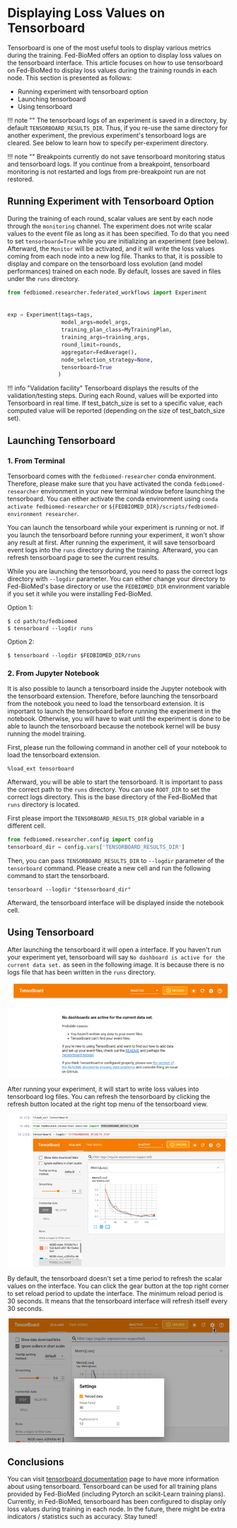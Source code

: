# Displaying Loss Values on Tensorboard

Tensorboard is one of the most useful tools to display various metrics during the training. Fed-BioMed offers an option to display loss values on the tensorboard interface. This article focuses on how to use tensorboard on Fed-BioMed to display loss values during the training rounds in each node. This section is presented as follows:

 - Running experiment with tensorboard option
 - Launching tensorboard
 - Using tensorboard

!!! note ""
    The tensorboard logs of an experiment is saved in a directory, by default `TENSORBOARD_RESULTS_DIR`. Thus, if you re-use the same directory for another experiment, the previous experiment's tensorboard logs are cleared. See below to learn how to specify per-experiment directory.


!!! note ""
    Breakpoints currently do not save tensorboard monitoring status and tensorboard logs. If you continue from a breakpoint, tensorboard monitoring is not restarted and logs from pre-breakpoint run are not restored.


## Running Experiment with Tensorboard Option

During the training of each round, scalar values are sent by each node through the `monitoring` channel. The experiment does not write scalar values to the event file as long as it has been specified. To do that you need to set `tensorboard=True` while you are initializing an experiment (see below).  Afterward, the `Monitor` will be activated, and it will write the loss values coming from each node into a new log file. Thanks to that, it is possible to display and compare on the tensorboard loss evolution (and model performances) trained on each node. By default, losses are saved in files under  the `runs` directory.

```python
from fedbiomed.researcher.federated_workflows import Experiment


exp = Experiment(tags=tags,
                 model_args=model_args,
                 training_plan_class=MyTrainingPlan,
                 training_args=training_args,
                 round_limit=rounds,
                 aggregator=FedAverage(),
                 node_selection_strategy=None,
                 tensorboard=True
                )
```

!!! info "Validation facility"
    Tensorboard displays the results of the validation/testing steps. During each Round, values will be exported into Tensorboard in real time. If test_batch_size is set to a specific value, each computed value will be reported (depending on the size of test_batch_size set).

## Launching Tensorboard
### 1. From Terminal

Tensorboard comes with the `fedbiomed-researcher` conda environment. Therefore, please make sure that you have activated the conda `fedbiomed-researcher` environment in your new terminal window before launching the tensorboard. You can either activate the conda environment using `conda activate fedbiomed-researcher` or `${FEDBIOMED_DIR}/scripts/fedbiomed-environment researcher`.

You can launch the tensorboard while your experiment is running or not. If you launch the tensorboard before running your experiment, it won't show any result at first. After running the experiment, it will save tensorboard event logs into the `runs` directory during the training. Afterward, you can refresh tensorboard page to see the current results.

While you are launching the tensorboard, you need to pass the correct logs directory with `--logdir` parameter. You can either change your directory to Fed-BioMed's base directory or use the `FEDBIOMED_DIR` environment variable if you set it while you were installing Fed-BioMed.

Option 1:
```
$ cd path/to/fedbiomed
$ tensorboard --logdir runs
```

Option 2:
```shell
$ tensorboard --logdir $FEDBIOMED_DIR/runs
```


### 2. From Jupyter Notebook

It is also possible to launch a tensorboard inside the Jupyter notebook with the tensorboard extension.  Therefore, before launching the tensorboard from the notebook you need to load the tensorboard extension. It is important to launch the tensorboard before running the experiment in the notebook. Otherwise, you will have to wait until the experiment is done to be able to launch the tensorboard because the notebook kernel will be busy running the model training.

First, please run the following command in another cell of your notebook to load the tensorboard extension.

```
%load_ext tensorboard
```

Afterward, you will be able to start the tensorboard. It is important to pass the correct path to the `runs` directory. You can use `ROOT_DIR` to set the correct logs directory. This is the base directory of the Fed-BioMed that `runs` directory is located.

First please import the `TENSORBOARD_RESULTS_DIR` global variable in a different cell.

```python
from fedbiomed.researcher.config import config
tensorboard_dir = config.vars['TENSORBOARD_RESULTS_DIR']
```

Then, you can pass `TENSORBOARD_RESULTS_DIR` to `--logdir` parameter of the `tensorboard` command. Please create a new cell and run the following command to start the tensorboard.

```
tensorboard --logdir "$tensorboard_dir"
```

Afterward, the tensorboard interface will be displayed inside the notebook cell.


## Using Tensorboard

After launching the tensorboard it will open a interface. If you haven't run your experiment yet, tensorboard will say `No dashboard is active for the current data set.` as seen in the following image. It is because there is no logs file that has been written in the `runs` directory.

![tensorboard-no-log-found](../../assets/img/tensorboard-no-log-found.png#img-centered-lr)


After running your experiment, it will start to write loss values into tensorboard log files. You can refresh the tensorboard by clicking the refresh button located at the right top menu of the tensorboard view.

![tensorboard-notebook](../../assets/img/tensorboard-notebook.png#img-centered-lr)

By default, the tensorboard doesn't set a time period to refresh the scalar values on the interface. You can click the gear button at the top right corner to set reload period to update the interface. The minimum reload period is 30 seconds. It means that the tensorboard interface will refresh itself every 30 seconds.

![tensorboard-change-refresh-interval](../../assets/img/tensorboard-change-refresh-interval.png#img-centered-lr)


## Conclusions

You can visit [tensorboard documentation](https://www.tensorflow.org/tensorboard/get_started) page to have more information about using tensorboard. Tensorboard can be used for all training plans provided by Fed-BioMed (including Pytorch an scikit-Learn training plans). Currently, in Fed-BioMed, tensorboard has been configured to display only loss values during training in each node. In the future, there might be extra indicators / statistics such as accuracy. Stay tuned!






